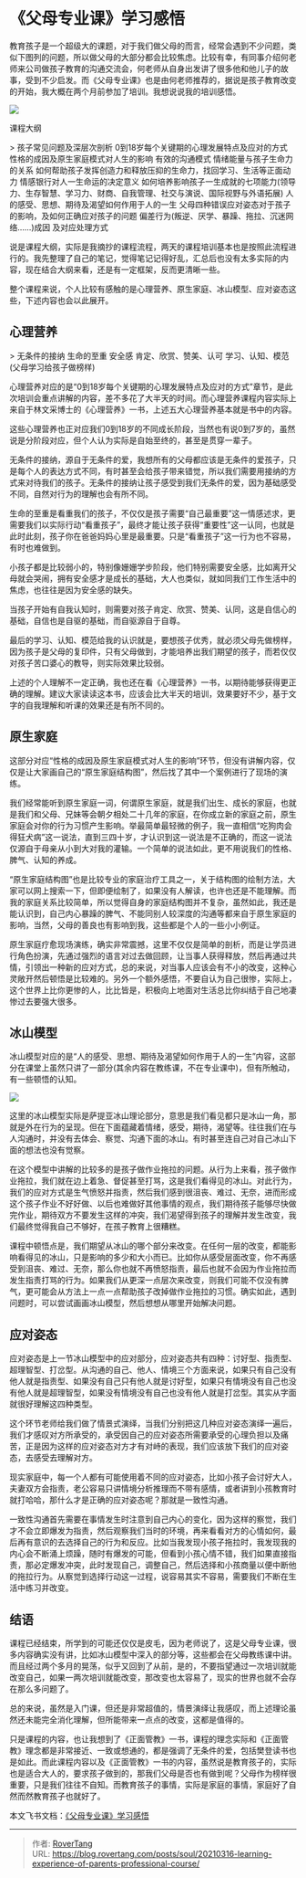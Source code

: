 # 《父母专业课》学习感悟


教育孩子是一个超级大的课题，对于我们做父母的而言，经常会遇到不少问题，类似下图列的问题，所以做父母的大部分都会比较焦虑。比较有幸，有同事介绍何老师来公司做孩子教育的沟通交流会，何老师从自身出发讲了很多他和他儿子的故事，受到不少启发。而《父母专业课》也是由何老师推荐的，据说是孩子教育改变的开始，我大概在两个月前参加了培训。我想说说我的培训感悟。

![](assets/boxcn1mww7vfRxSKAiv4kT64Hgc.jpg)

课程大纲

&gt; 孩子常见问题及深层次剖析 0到18岁每个关键期的心理发展特点及应对的方式 性格的成因及原生家庭模式对人生的影响 有效的沟通模式 情绪能量与孩子生命力的关系 如何帮助孩子发挥创造力和释放压抑的生命力，找回学习、生活等正面动力 情感银行对人一生命运的决定意义 如何培养影响孩子一生成就的七项能力(领导力、生存智慧、学习力、财商、自我管理、社交与演说、国际视野与外语拓展) 人的感受、思想、期待及渴望如何作用于人的一生 父母四种错误应对姿态对于孩子的影响，及如何正确应对孩子的问题 偏差行为(叛逆、厌学、暴躁、拖拉、沉迷网络……)成因 及对应处理方式


说是课程大纲，实际是我摘抄的课程流程，两天的课程培训基本也是按照此流程进行的。我先整理了自己的笔记，觉得笔记记得好乱，汇总后也没有太多实际的内容，现在结合大纲来看，还是有一定框架，反而更清晰一些。

整个课程来说，个人比较有感触的是心理营养、原生家庭、冰山模型、应对姿态这些，下述内容也会以此展开。

## 心理营养

&gt; 无条件的接纳 生命的至重 安全感 肯定、欣赏、赞美、认可 学习、认知、模范(父母学习给孩子做榜样)


心理营养对应的是“0到18岁每个关键期的心理发展特点及应对的方式”章节，是此次培训会重点讲解的内容，差不多花了大半天的时间。而心理营养课程内容实际上来自于林文采博士的《心理营养》一书，上述五大心理营养基本就是书中的内容。

这些心理营养也正对应我们0到18岁的不同成长阶段，当然也有说0到7岁的，虽然说是分阶段对应，但个人认为实际是自始至终的，甚至是贯穿一辈子。

无条件的接纳，源自于无条件的爱，我想所有的父母都应该是无条件的爱孩子，只是每个人的表达方式不同，有时甚至会给孩子带来错觉，所以我们需要用接纳的方式来对待我们的孩子。无条件的接纳让孩子感受到我们无条件的爱，因为基础感受不同，自然对行为的理解也会有所不同。

生命的至重是看重我们的孩子，不仅仅是孩子需要“自己最重要”这一情感述求，更需要我们以实际行动“看重孩子”，最终才能让孩子获得“重要性”这一认同，也就是此时此刻，孩子你在爸爸妈妈心里是最重要。只是“看重孩子”这一行为也不容易，有时也难做到。

小孩子都是比较弱小的，特别像姗姗学步阶段，他们特别需要安全感，比如离开父母就会哭闹，拥有安全感才是成长的基础，大人也类似，就如同我们工作生活中的焦虑，也往往是因为安全感的缺失。

当孩子开始有自我认知时，则需要对孩子肯定、欣赏、赞美、认同，这是自信心的基础，自信也是自驱的基础，而自驱源自于自尊。

最后的学习、认知、模范给我的认识就是，要想孩子优秀，就必须父母先做榜样，因为孩子是父母的复印件，只有父母做到，才能培养出我们期望的孩子，而若仅仅对孩子苦口婆心的教导，则实际效果比较弱。

上述的个人理解不一定正确，我也还在看《心理营养》一书，以期待能够获得更正确的理解。建议大家读读这本书，应该会比大半天的培训，效果要好不少，基于文字的自我理解和听课的效果还是有所不同的。

## 原生家庭

这部分对应“性格的成因及原生家庭模式对人生的影响”环节，但没有讲解内容，仅仅是让大家画自己的“原生家庭结构图”，然后找了其中一个案例进行了现场的演练。

我们经常能听到原生家庭一词，何谓原生家庭，就是我们出生、成长的家庭，也就是我们和父母、兄妹等会朝夕相处二十几年的家庭，在你成立新的家庭之前，原生家庭会对你的行为习惯产生影响。举最简单最轻微的例子，我一直相信“吃狗肉会得狂犬病”这一说法，直到三四十岁，才认识到这一说法是不正确的，而这一说法仅源自于母亲从小到大对我的灌输。一个简单的说法如此，更不用说我们的性格、脾气、认知的养成。

“原生家庭结构图”也是比较专业的家庭治疗工具之一，关于结构图的绘制方法，大家可以网上搜索一下，但即便绘制了，如果没有人解读，也许也还是不能理解。而我的家庭关系比较简单，所以觉得自身的家庭结构图并不复杂，虽然如此，我还是能认识到，自己内心暴躁的脾气、不能同别人较深度的沟通等都来自于原生家庭的影响，当然，父母的善良也有影响到我，这些都是个人的一些小小例证。

原生家庭疗愈现场演练，确实非常震撼，这里不仅仅是简单的剖析，而是让学员进行角色扮演，先通过强烈的语言对过去做回顾，让当事人获得释放，然后再通过共情，引领出一种新的应对方式，总的来说，对当事人应该会有不小的改变，这种心灵敞开然后顿悟是比较难的。另外一个额外感悟，不要自认为自己很惨，实际上，这个世界上比你更惨的人，比比皆是，积极向上地面对生活总比你纠结于自己地凄惨过去要强大很多。

## 冰山模型

冰山模型对应的是“人的感受、思想、期待及渴望如何作用于人的一生”内容，这部分在课堂上虽然只讲了一部分(其余内容在教练课，不在专业课中)，但有所触动，有一些顿悟的认知。

![](assets/boxcnAcjN5PSERQXU05A8dvISjb.jpg)

这里的冰山模型实际是萨提亚冰山理论部分，意思是我们看见都只是冰山一角，那就是外在行为的呈现。但在下面蕴藏着情绪，感受，期待，渴望等。往往我们在与人沟通时，并没有去体会、察觉、沟通下面的冰山。有时甚至连自己对自己冰山下面的想法也没有觉察。

在这个模型中讲解的比较多的是孩子做作业拖拉的问题。从行为上来看，孩子做作业拖拉，我们就在边上着急、督促甚至打骂，这是我们看得见的冰山。对此行为，我们的应对方式是生气愤怒并指责，然后我们感到很沮丧、难过、无奈，进而形成这个孩子作业不好好做、以后也难做好其他事情的观点，我们期待孩子能够尽快做完作业，期待双方不要发生这样的冲突，我们渴望得到孩子的理解并发生改变，我们最终觉得我自己不够好，在孩子教育上很糟糕。

课程中顿悟点是，我们期望从冰山的哪个部分来改变。在任何一层的改变，都能影响看得见的冰山，只是影响的多少和大小而已。比如你从感受层面改变，你不再感受到沮丧、难过、无奈，那么你也就不再愤怒指责，最后也就不会因为作业拖拉而发生指责打骂的行为。如果我们从更深一点层次来改变，则我们可能不仅没有脾气，更可能会从方法上一点一点帮助孩子改掉做作业拖拉的习惯。确实如此，遇到问题时，可以尝试画画冰山模型，然后想想从哪里开始解决问题。

## 应对姿态

应对姿态是上一节冰山模型中的应对部分，应对姿态共有四种：讨好型、指责型、超理智型、打岔型。从沟通的自己、他人、情境三个方面来说，如果只有自己没有他人就是指责型、如果没有自己只有他人就是讨好型，如果只有情境没有自己也没有他人就是超理智型，如果没有情境没有自己也没有他人就是打岔型。其实从字面就很好理解这四种类型。

这个环节老师给我们做了情景式演绎，当我们分别把这几种应对姿态演绎一遍后，我们才感叹对方所承受的，承受因自己的应对姿态所需要承受的心理负担以及痛苦，正是因为这样的应对姿态对方才有对峙的表现，我们应该放下我们的应对姿态，去感受去理解对方。

现实家庭中，每一个人都有可能使用着不同的应对姿态，比如小孩子会讨好大人，夫妻双方会指责，老公容易只讲情境分析推理而不带有感情，或者讲到小孩教育时就打哈哈，那什么才是正确的应对姿态呢？那就是一致性沟通。

一致性沟通首先需要在事情发生时注意到自己内心的变化，因为这样的察觉，我们才不会立即爆发为指责，然后观察我们当时的环境，再来看看对方的心情如何，最后再有意识的去选择自己的行为和反应。比如当我发现小孩子拖拉时，我发现我的内心会不断涌上烦躁，随时有爆发的可能，但看到小孩心情不错，我们如果直接指责，那必定爆发冲突，此时发现自己，调整自己，然后选择和小孩商量以便中断他的拖拉行为。从察觉到选择行动这一过程，说容易其实不容易，需要我们不断在生活中练习并改变。

## 结语

课程已经结束，所学到的可能还仅仅是皮毛，因为老师说了，这是父母专业课，很多内容确实没有讲，比如冰山模型中深入的部分等，这些都会在父母教练课中讲。而且经过两个多月的晃荡，似乎又回到了从前，是的，不要指望通过一次培训就能改变自己，如果一两次培训就能改变，那改变也太容易了，现实的世界也就不会存在那么多问题了。

总的来说，虽然是入门课，但还是非常超值的，情景演绎让我感叹，而上述理论虽然还未能完全消化理解，但所能带来一点点的改变，这都是值得的。

只是课程的内容，也让我想到了《正面管教》一书，课程的理念实际和《正面管教》理念都是非常接近、一致或想通的，都是强调了无条件的爱，包括樊登读书也是如此。而此课程内容以及《正面管教》一书的内容，虽然说是教育孩子的，实际也是适合大人的，要求孩子做到的，那我们父母是否也有做到呢？父母作为榜样很重要，只是我们往往不自知。而教育孩子的事情，实际是家庭的事情，家庭好了自然而然教育孩子也就好了。

本文飞书文档：[《父母专业课》学习感悟 ](https://rovertang.feishu.cn/docx/doxcn54fYWv2BewOlcMlQD33bwf) 


---

> 作者: [RoverTang](https://rovertang.com)  
> URL: https://blog.rovertang.com/posts/soul/20210316-learning-experience-of-parents-professional-course/  

